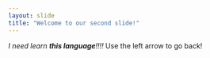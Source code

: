 ```yaml
---
layout: slide
title: "Welcome to our second slide!"
---
```

*I need learn **this language**!!!!*
Use the left arrow to go back!
